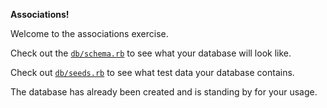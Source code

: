 **Associations!**

Welcome to the associations exercise.

Check out the [`db/schema.rb`][schema] to see what your database will look like.

Check out [`db/seeds.rb`][seedfile] to see what test data your database contains.

The database has already been created and is standing by for your usage.

[schema]: ./db/schema.rb
[seedfile]: ./db/seeds.rb


<!-- enroll BELONG to course
            AND     to user
 -->

<!-- enrollments
    - belongs to 
         course
            through - table
            source - method
         user
 -->

 <!-- users
    has_many -> enrollments / courses
  -->

  <!-- course
    -add association for prereq
        return a course prereq IF they have one

    -add instructors association to course
        point to a User object
            -course is RELATED to instructor and enrolled students

    
   -->